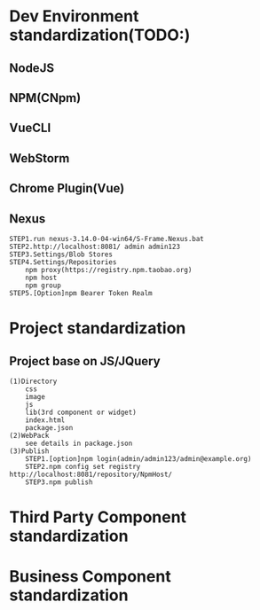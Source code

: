 # Dev Environment standardization(TODO:)
## NodeJS

## NPM(CNpm)

## VueCLI

## WebStorm

## Chrome Plugin(Vue)

## Nexus
    STEP1.run nexus-3.14.0-04-win64/S-Frame.Nexus.bat
    STEP2.http://localhost:8081/ admin admin123
    STEP3.Settings/Blob Stores
    STEP4.Settings/Repositories
        npm proxy(https://registry.npm.taobao.org)
        npm host
        npm group
    STEP5.[Option]npm Bearer Token Realm

# Project standardization
## Project base on JS/JQuery
    (1)Directory
        css
        image
        js
        lib(3rd component or widget)
        index.html
        package.json
    (2)WebPack
        see details in package.json
    (3)Publish
        STEP1.[option]npm login(admin/admin123/admin@example.org)
        STEP2.npm config set registry http://localhost:8081/repository/NpmHost/
        STEP3.npm publish

# Third Party Component standardization

# Business Component standardization
